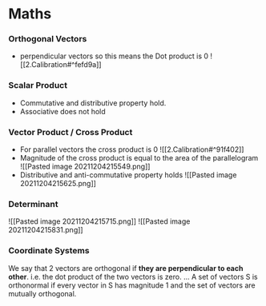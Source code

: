 # Maths 
### Orthogonal Vectors
- perpendicular vectors so this means the  Dot product is 0
 ![[2.Calibration#^fefd9a]]
 
### Scalar Product
- Commutative and distributive property hold. 
- Associative does not hold

### Vector Product / Cross Product
- For parallel vectors the cross product is 0
 ![[2.Calibration#^91f402]]
- Magnitude of the cross product is equal to the area of the parallelogram
![[Pasted image 20211204215549.png]]
- Distributive and anti-commutative property holds
![[Pasted image 20211204215625.png]]

### Determinant 
![[Pasted image 20211204215715.png]]
![[Pasted image 20211204215831.png]]

### Coordinate Systems 
We say that 2 vectors are orthogonal if **they are perpendicular to each other**. i.e. the dot product of the two vectors is zero. ... A set of vectors S is orthonormal if every vector in S has magnitude 1 and the set of vectors are mutually orthogonal.